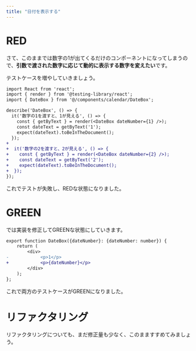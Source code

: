 ```yaml
---
title: "日付を表示する"
---
```


<!-- 最初にTODOリストを整理したい -->

# RED


さて、このままでは数字の1が出てくるだけのコンポーネントになってしまうので、**引数で渡された数字に応じて動的に表示する数字を変えたい**です。

テストケースを増やしていきましょう。


```diff ts:DateBox.spec.tsx
import React from 'react';
import { render } from '@testing-library/react';
import { DateBox } from '@/components/calendar/DateBox';

describe('DateBox', () => {
  it('数字の1を渡すと、1が見える', () => {
    const { getByText } = render(<DateBox dateNumber={1} />);
    const dateText = getByText('1');
    expect(dateText).toBeInTheDocument();
  });
+
+  it('数字の2を渡すと、2が見える', () => {
+    const { getByText } = render(<DateBox dateNumber={2} />);
+    const dateText = getByText('2');
+    expect(dateText).toBeInTheDocument();
+  });
});
```

これでテストが失敗し、REDな状態になりました。

# GREEN

では実装を修正してGREENな状態にしていきます。



```diff ts:DateBox.tsx
export function DateBox({dateNumber}: {dateNumber: number}) {
    return (
        <div>
-            <p>1</p>
+            <p>{dateNumber}</p>
        </div>
    );
};
```

これで両方のテストケースがGREENになりました。

# リファクタリング

リファクタリングについても、まだ修正量も少なく、このまますすめてみましょう。



